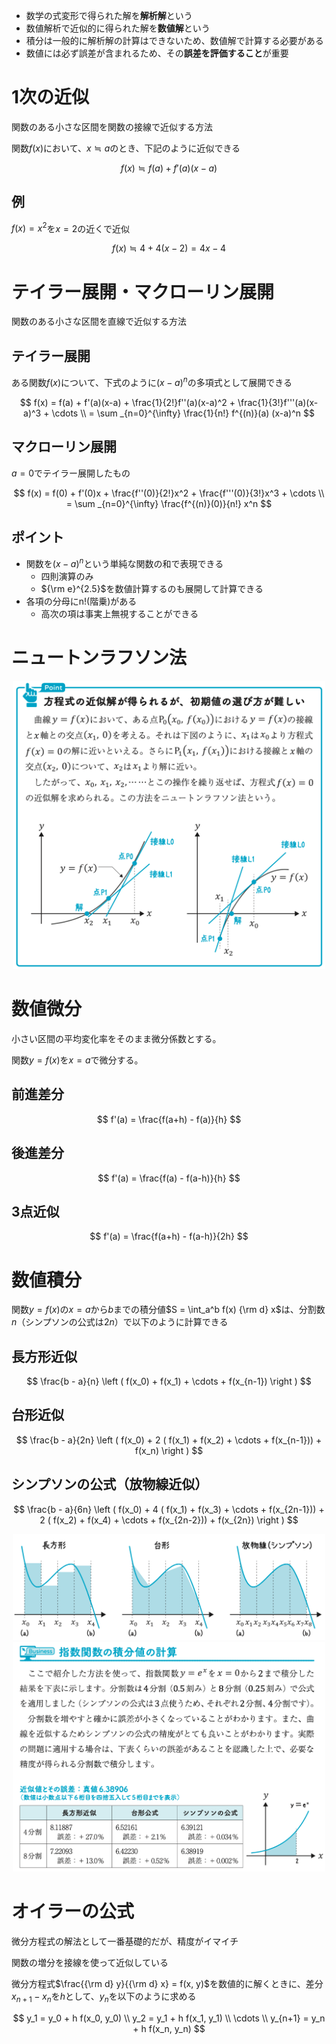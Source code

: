 - 数学の式変形で得られた解を**解析解**という
- 数値解析で近似的に得られた解を**数値解**という
- 積分は一般的に解析解の計算はできないため、数値解で計算する必要がある
- 数値には必ず誤差が含まれるため、その**誤差を評価すること**が重要

# 1次の近似

関数のある小さな区間を関数の接線で近似する方法

関数$f(x)$において、$x \fallingdotseq a$のとき、下記のように近似できる

$$
f(x) \fallingdotseq f(a) + f'(a)(x-a)
$$

## 例

$f(x) = x^2$を$x=2$の近くで近似

$$
f(x) \fallingdotseq 4 + 4(x - 2) = 4x - 4
$$

# テイラー展開・マクローリン展開

関数のある小さな区間を直線で近似する方法

## テイラー展開

ある関数$f(x)$について、下式のように$(x - a)^n$の多項式として展開できる

$$
f(x) = f(a) + f'(a)(x-a) + \frac{1}{2!}f''(a)(x-a)^2 + \frac{1}{3!}f'''(a)(x-a)^3 + \cdots \\
 = \sum _{n=0}^{\infty} \frac{1}{n!} f^{(n)}(a) (x-a)^n
$$

## マクローリン展開

$a=0$でテイラー展開したもの

$$
f(x) = f(0) + f'(0)x + \frac{f''(0)}{2!}x^2 + \frac{f'''(0)}{3!}x^3 + \cdots \\
 = \sum _{n=0}^{\infty} \frac{f^{(n)}(0)}{n!} x^n
$$

## ポイント

- 関数を$(x-a)^n$という単純な関数の和で表現できる
    - 四則演算のみ
    - ${\rm e}^{2.5}$を数値計算するのも展開して計算できる
- 各項の分母にn!(階乗)がある
    - 高次の項は事実上無視することができる

# ニュートンラフソン法

<div align="center">
    <img src="ニュートンラフソン法.png" width=500">
</div>

# 数値微分

小さい区間の平均変化率をそのまま微分係数とする。

関数$y = f(x)$を$x = a$で微分する。

## 前進差分

$$
f'(a) = \frac{f(a+h) - f(a)}{h}
$$

## 後進差分

$$
f'(a) = \frac{f(a) - f(a-h)}{h}
$$

## 3点近似

$$
f'(a) = \frac{f(a+h) - f(a-h)}{2h}
$$

# 数値積分

関数$y = f(x)$の$x = a$から$b$までの積分値$S = \int_a^b f(x) {\rm d} x$は、分割数$n$（シンプソンの公式は$2n$）で以下のように計算できる

## 長方形近似

$$
\frac{b - a}{n} \left ( f(x_0) + f(x_1) + \cdots + f(x_{n-1}) \right )
$$

## 台形近似

$$
\frac{b - a}{2n} \left ( f(x_0) + 2 ( f(x_1) + f(x_2) + \cdots + f(x_{n-1})) + f(x_n) \right )
$$

## シンプソンの公式（放物線近似）

$$
\frac{b - a}{6n} \left ( f(x_0) + 4 ( f(x_1) + f(x_3) + \cdots + f(x_{2n-1})) + 2 ( f(x_2) + f(x_4) + \cdots + f(x_{2n-2})) + f(x_{2n}) \right )
$$

<div align="center">
    <img src="数値積分.png" width=500">
    <img src="数値積分例.png" width=500">
</div>

# オイラーの公式

微分方程式の解法として一番基礎的だが、精度がイマイチ

関数の増分を接線を使って近似している

微分方程式$\frac{{\rm d} y}{{\rm d} x} = f(x, y)$を数値的に解くときに、差分$x_{n+1} - x_n$を$h$として、$y_n$を以下のように求める

$$
y_1 = y_0 + h f(x_0, y_0) \\
y_2 = y_1 + h f(x_1, y_1) \\
\cdots \\
y_{n+1} = y_n + h f(x_n, y_n)
$$
